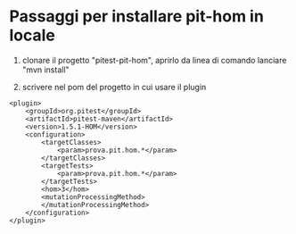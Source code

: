 # Passaggi per installare pit-hom in locale
1. clonare il progetto "pitest-pit-hom", aprirlo da linea di comando lanciare "mvn install"

2. scrivere nel pom del progetto in cui usare il plugin 

```
<plugin>
    <groupId>org.pitest</groupId>
    <artifactId>pitest-maven</artifactId>
    <version>1.5.1-HOM</version>
    <configuration>
        <targetClasses>
            <param>prova.pit.hom.*</param>
        </targetClasses>
        <targetTests>
            <param>prova.pit.hom.*</param>
        </targetTests>
        <hom>3</hom>
        <mutationProcessingMethod>
        </mutationProcessingMethod>
    </configuration>
</plugin>
```
